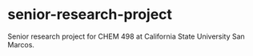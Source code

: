 # senior-research-project
Senior research project for CHEM 498 at California State University San Marcos. 

